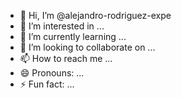 - 👋 Hi, I’m @alejandro-rodriguez-expe
- 👀 I’m interested in ...
- 🌱 I’m currently learning ...
- 💞️ I’m looking to collaborate on ...
- 📫 How to reach me ...
- 😄 Pronouns: ...
- ⚡ Fun fact: ...

<!---
alejandro-rodriguez-expe/alejandro-rodriguez-expe is a ✨ special ✨ repository because its `README.md` (this file) appears on your GitHub profile.
You can click the Preview link to take a look at your changes.
--->
